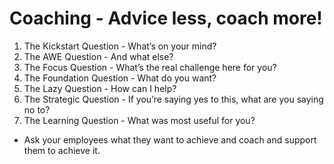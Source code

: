 # Coaching - Advice less, coach more!

1. The Kickstart Question - What’s on your mind?
2. The AWE Question - And what else?
3. The Focus Question - What’s the real challenge here for you?
4. The Foundation Question - What do you want?
5. The Lazy Question - How can I help?
6. The Strategic Question - If you’re saying yes to this, what are you saying no to?
7. The Learning Question - What was most useful for you?

* Ask your employees what they want to achieve and coach and support them to achieve it.